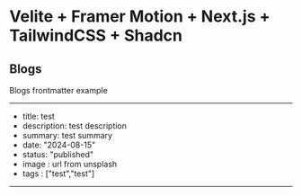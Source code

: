 # Velite  + Framer Motion + Next.js + TailwindCSS + Shadcn

## Blogs

Blogs frontmatter example

---

- title: test
- description: test description
- summary: test summary
- date: "2024-08-15"
- status: "published"
- image : url from unsplash
- tags : ["test","test"]

---
